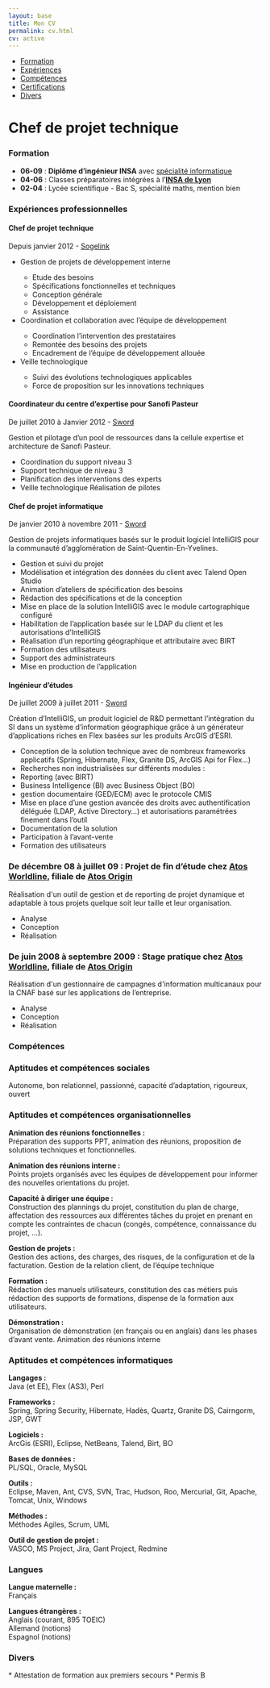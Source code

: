 ```yaml
---
layout: base
title: Mon CV
permalink: cv.html
cv: active
---
```


<div class="background-wrapper">
    <div id="cv-menu" class="pure-menu pure-menu-open pure-menu-horizontal">
        <ul>
            <li><a href="#formation">Formation</a></li>
            <li><a href="#experiences">Expériences</a></li>
            <li><a href="#competences">Compétences</a></li>
            <li><a href="#certifications">Certifications</a></li>
            <li><a href="#divers">Divers</a></li>
        </ul>
    </div>
</div>

<h1 class="cv-titre">Chef de projet technique</h1>


<h3 id="formation">Formation</h3>

<div class="cv-description-job">
    <ul>
        <li><b>06-09</b> : <b>Diplôme d’ingénieur INSA</b> avec <a href="http://if.insa-lyon.fr" alt="Insa Lyon - Département informatique">spécialité informatique</a></li>
        <li><b>04-06</b> : Classes préparatoires intégrées à l’<b><a href="http://www.insa-lyon.fr/" alt="Insa de Lyon">INSA de Lyon</a></b></li>
        <li><b>02-04</b> : Lycée scientifique - Bac S, spécialité maths, mention bien</li>
    </ul>
</div>



<h3 id="experiences">Expériences professionnelles</h3>

<h4 class="cv-titre-job">Chef de projet technique</h4>
<div class="cv-detail-job">Depuis janvier 2012 - <a href="http://sogelink.fr/" alt="Sogelink" title="Sogelink">Sogelink</a></div>
<div class="cv-description-job">
    <ul>
        <li>Gestion de projets de développement interne</li>
        <ul>
            <li>Etude des besoins</li>
            <li>Spécifications fonctionnelles et techniques</li>
            <li>Conception générale</li>
            <li>Développement et déploiement</li>
            <li>Assistance</li>
        </ul>
        <li>Coordination et collaboration avec l’équipe de développement</li>
        <ul>
            <li>Coordination l’intervention des prestataires</li>
            <li>Remontée des besoins des projets</li>
            <li>Encadrement de l’équipe de développement allouée</li>
        </ul>
        <li>Veille technologique</li>
        <ul>
            <li>Suivi des évolutions technologiques applicables</li>
            <li>Force de proposition sur les innovations techniques</li>
        </ul>
    </ul>
</div>


<h4 class="cv-titre-job">Coordinateur du centre d’expertise pour Sanofi Pasteur</h4>
<div class="cv-detail-job">De juillet 2010 à Janvier 2012 - <a href="http://www.sword-group.com/" alt="Sword Group" title="Sword Group">Sword</a></div>
<div class="cv-description-job">
    <p>Gestion et pilotage d’un pool de ressources dans la cellule expertise et architecture de Sanofi Pasteur.</p>
    <ul>
        <li>Coordination du support niveau 3</li>
        <li>Support technique de niveau 3</li>
        <li>Planification des interventions des experts</li>
        <li>Veille technologique Réalisation de pilotes</li>
    </ul>
</div>


<h4 class="cv-titre-job">Chef de projet informatique</h4>
<div class="cv-detail-job">De janvier 2010 à novembre 2011 - <a href="http://www.sword-group.com" alt="Sword Group" title="Sword Group">Sword</a></div>
<div class="cv-description-job">
    <p>Gestion de projets informatiques basés sur le produit logiciel IntelliGIS pour la communauté d’agglomération de Saint-Quentin-En-Yvelines.</p>
    <ul>
        <li>Gestion et suivi du projet</li>
        <li>Modélisation et intégration des données du client avec Talend Open Studio</li>
        <li>Animation d’ateliers de spécification des besoins</li>
        <li>Rédaction des spécifications et de la conception</li>
        <li>Mise en place de la solution IntelliGIS avec le module cartographique configuré</li>
        <li>Habilitation de l’application basée sur le LDAP du client et les autorisations d’IntelliGIS</li>
        <li>Réalisation d’un reporting géographique et attributaire avec BIRT</li>
        <li>Formation des utilisateurs</li>
        <li>Support des administrateurs</li>
        <li>Mise en production de l’application</li>
    </ul>
</div>

<h4 class="cv-titre-job">Ingénieur d’études</h4>
<div class="cv-detail-job">De juillet 2009 à juillet 2011 - <a href="http://www.sword-group.com" alt="Sword Group" title="Sword Group">Sword</a></div>
<div class="cv-description-job">
    <p>Création d’IntelliGIS, un produit logiciel de R&amp;D permettant l’intégration du SI dans un système d’information géographique gr&acirc;ce &agrave; un générateur d’applications riches en Flex basées sur les produits ArcGIS d’ESRI.</p>
    <ul>
        <li>Conception de la solution technique avec de nombreux frameworks applicatifs (Spring, Hibernate, Flex, Granite DS, ArcGIS Api for Flex…)</li>
        <li>Recherches non industrialisées sur différents modules :
        <li>Reporting (avec BIRT)</li>
        <li>Business Intelligence (BI) avec Business Object (BO)</li>
        <li>gestion documentaire (GED/ECM) avec le protocole CMIS</li>
        <li>Mise en place d’une gestion avancée des droits avec authentification déléguée (LDAP, Active Directory…) et autorisations paramétrées finement dans l’outil</li>
        <li>Documentation de la solution</li>
        <li>Participation à l’avant-vente</li>
        <li>Formation des utilisateurs</li>
    </ul>
</div>


### De décembre 08 à juillet 09 : Projet de fin d’étude chez [Atos Worldline](www.atosworldline.com), filiale de [Atos Origin](http://www.atosorigin.com)
Réalisation d'un outil de gestion et de reporting de projet dynamique et adaptable à tous projets quelque soit leur taille et leur organisation.

- Analyse
- Conception
- Réalisation

### De juin 2008 à septembre 2009 : Stage pratique chez [Atos Worldline](www.atosworldline.com), filiale de [Atos Origin](http://www.atosorigin.com)
Réalisation d'un gestionnaire de campagnes d'information multicanaux pour la CNAF basé sur les applications de l’entreprise.

- Analyse
- Conception
- Réalisation

<h3 id="competences">Compétences</h3>

### Aptitudes et compétences sociales
Autonome, bon relationnel, passionné, capacité d’adaptation, rigoureux, ouvert

### Aptitudes et compétences organisationnelles

**Animation des réunions fonctionnelles :**  
Préparation des supports PPT, animation des réunions, proposition de solutions techniques et fonctionnelles.

**Animation des réunions interne :**  
Points projets organisés avec les équipes de développement pour informer des nouvelles orientations du projet.

**Capacité à diriger une équipe :**  
Construction des plannings du projet, constitution du plan de charge, affectation des ressources aux différentes tâches du projet en prenant en
compte les contraintes de chacun (congés, compétence, connaissance du projet, …).

**Gestion de projets :**  
Gestion des actions, des charges, des risques, de la configuration et de la facturation.
Gestion de la relation client, de l’équipe technique
  
**Formation :**  
Rédaction des manuels utilisateurs, constitution des cas métiers puis rédaction des supports de formations, dispense de la formation aux utilisateurs.
  
**Démonstration :**  
Organisation de démonstration (en français ou en anglais) dans les phases d’avant vente.
Animation des réunions interne

### Aptitudes et compétences informatiques
**Langages :**  
Java (et EE), Flex (AS3), Perl
  
**Frameworks :**  
Spring, Spring Security, Hibernate, Hadès, Quartz, Granite DS, Cairngorm, JSP, GWT
  
**Logiciels :**  
ArcGis (ESRI), Eclipse, NetBeans, Talend, Birt, BO
  
**Bases de données :**  
PL/SQL, Oracle, MySQL
  
**Outils :**  
Eclipse, Maven, Ant, CVS, SVN, Trac, Hudson, Roo, Mercurial, Git, Apache, Tomcat, Unix, Windows

**Méthodes :**  
Méthodes Agiles, Scrum, UML
  
**Outil de gestion de projet :**  
VASCO, MS Project, Jira, Gant Project, Redmine

### Langues

**Langue maternelle :**  
Français

**Langues étrangères :**  
Anglais (courant, 895 TOEIC)  
Allemand (notions)  
Espagnol (notions)  

<h3 id="divers">Divers</h3>
* Attestation de formation aux premiers secours
* Permis B